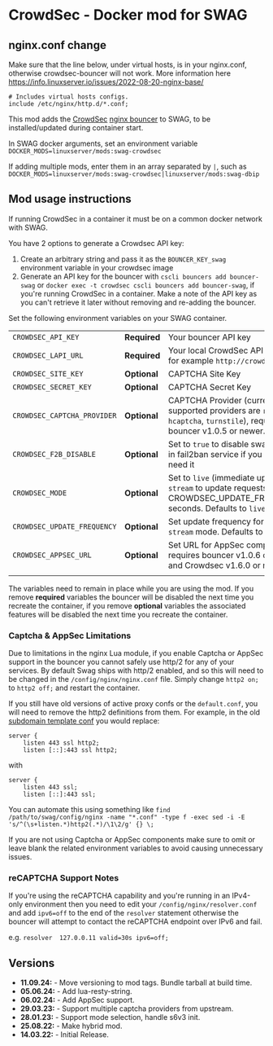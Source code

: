 # CrowdSec - Docker mod for SWAG

## nginx.conf change

Make sure that the line below, under virtual hosts, is in your nginx.conf, otherwise crowdsec-bouncer will not work. More information here https://info.linuxserver.io/issues/2022-08-20-nginx-base/

```nginx
# Includes virtual hosts configs.
include /etc/nginx/http.d/*.conf;
```

This mod adds the [CrowdSec](https://crowdsec.net) [nginx bouncer](https://github.com/crowdsecurity/cs-nginx-bouncer/) to SWAG, to be installed/updated during container start.

In SWAG docker arguments, set an environment variable `DOCKER_MODS=linuxserver/mods:swag-crowdsec`

If adding multiple mods, enter them in an array separated by `|`, such as `DOCKER_MODS=linuxserver/mods:swag-crowdsec|linuxserver/mods:swag-dbip`

## Mod usage instructions

If running CrowdSec in a container it must be on a common docker network with SWAG.

You have 2 options to generate a Crowdsec API key:

1. Create an arbitrary string and pass it as the `BOUNCER_KEY_swag` environment variable in your crowdsec image
2. Generate an API key for the bouncer with `cscli bouncers add bouncer-swag` or `docker exec -t crowdsec cscli bouncers add bouncer-swag`, if you're running CrowdSec in a container. Make a note of the API key as you can't retrieve it later without removing and re-adding the bouncer.

Set the following environment variables on your SWAG container.

| | | |
| --- | --- | --- |
| `CROWDSEC_API_KEY` | **Required** | Your bouncer API key |
| `CROWDSEC_LAPI_URL` | **Required** | Your local CrowdSec API endpoint, for example `http://crowdsec:8080` |
| `CROWDSEC_SITE_KEY` | **Optional** | CAPTCHA Site Key |
| `CROWDSEC_SECRET_KEY` | **Optional** | CAPTCHA Secret Key |
| `CROWDSEC_CAPTCHA_PROVIDER` | **Optional** | CAPTCHA Provider (currently supported providers are `recaptcha`, `hcaptcha`, `turnstile`), requires bouncer v1.0.5 or newer. |
| `CROWDSEC_F2B_DISABLE` | **Optional** | Set to `true` to disable swag's built-in fail2ban service if you don't need it |
| `CROWDSEC_MODE` | **Optional** | Set to `live` (immediate update) or `stream` to update requests every CROWDSEC_UPDATE_FREQUENCY seconds. Defaults to `live` |
| `CROWDSEC_UPDATE_FREQUENCY` | **Optional** | Set update frequency for use with `stream` mode. Defaults to `10`. |
| `CROWDSEC_APPSEC_URL` | **Optional** | Set URL for AppSec component, requires bouncer v1.0.6 or newer and Crowdsec v1.6.0 or newer. |
| | | |

The variables need to remain in place while you are using the mod. If you remove **required** variables the bouncer will be disabled the next time you recreate the container, if you remove **optional** variables the associated features will be disabled the next time you recreate the container.

### Captcha & AppSec Limitations

Due to limitations in the nginx Lua module, if you enable Captcha or AppSec support in the bouncer you cannot safely use http/2 for any of your services. By default Swag ships with http/2 enabled, and so this will need to be changed in the `/config/nginx/nginx.conf` file. Simply change `http2 on;` to `http2 off;` and restart the container.

If you still have old versions of active proxy confs or the `default.conf`, you will need to remove the http2 definitions from them. For example, in the old [subdomain template conf](https://github.com/linuxserver/reverse-proxy-confs/blob/0528b56e12655748834a9314e7b8cd413e6bf7da/_template.subdomain.conf.sample) you would replace:

```nginx
server {
    listen 443 ssl http2;
    listen [::]:443 ssl http2;
```

with

```nginx
server {
    listen 443 ssl;
    listen [::]:443 ssl;
```

You can automate this using something like `find /path/to/swag/config/nginx -name "*.conf" -type f -exec sed -i -E 's/^(\s+listen.*)http2(.*)/\1\2/g' {} \;`

If you are not using Captcha or AppSec components make sure to omit or leave blank the related environment variables to avoid causing unnecessary issues.

### reCAPTCHA Support Notes

If you're using the reCAPTCHA capability and you're running in an IPv4-only environment then you need to edit your `/config/nginx/resolver.conf` and add `ipv6=off` to the end of the `resolver` statement otherwise the bouncer will attempt to contact the reCAPTCHA endpoint over IPv6 and fail.

e.g. `resolver  127.0.0.11 valid=30s ipv6=off;`

## Versions

* **11.09.24:** - Move versioning to mod tags. Bundle tarball at build time.
* **05.06.24:** - Add lua-resty-string.
* **06.02.24:** - Add AppSec support.
* **29.03.23:** - Support multiple captcha providers from upstream.
* **28.01.23:** - Support mode selection, handle s6v3 init.
* **25.08.22:** - Make hybrid mod.
* **14.03.22:** - Initial Release.
